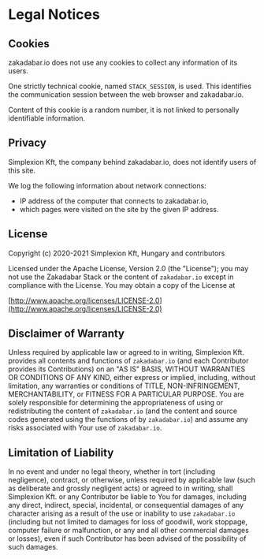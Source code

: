 # Legal Notices

## Cookies

zakadabar.io does not use any cookies to collect any information of its users.

One strictly technical cookie, named `STACK_SESSION`, is used. This identifies
the communication session between the web browser and zakadabar.io. 

Content of this cookie is a random number, it is not linked to personally
identifiable information.

## Privacy

Simplexion Kft, the company behind zakadabar.io, does not identify users of this site.

We log the following information about network connections:

* IP address of the computer that connects to zakadabar.io,
* which pages were visited on the site by the given IP address.

## License

Copyright (c) 2020-2021 Simplexion Kft, Hungary and contributors

Licensed under the Apache License, Version 2.0 (the "License");
you may not use the Zakadabar Stack or the content of `zakadabar.io`
except in compliance with the License. You may obtain a copy of the License at

[http://www.apache.org/licenses/LICENSE-2.0](http://www.apache.org/licenses/LICENSE-2.0)

## Disclaimer of Warranty

Unless required by applicable law or agreed to in writing, Simplexion Kft. provides
all contents and functions of `zakadabar.io` (and each Contributor provides its
Contributions) on an "AS IS" BASIS, WITHOUT WARRANTIES OR CONDITIONS OF ANY KIND, 
either express or implied, including, without limitation, any warranties or conditions 
of TITLE, NON-INFRINGEMENT, MERCHANTABILITY, or FITNESS FOR A PARTICULAR PURPOSE. 
You are solely responsible for determining the appropriateness of using or redistributing
the content of `zakadabar.io` (and the content and source codes generated using the 
functions of by `zakadabar.io`) and assume any risks associated with Your use
of `zakadabar.io`.

## Limitation of Liability

In no event and under no legal theory, whether in tort (including negligence), contract,
or otherwise, unless required by applicable law (such as deliberate and grossly
negligent acts) or agreed to in writing, shall Simplexion Kft. or any Contributor 
be liable to You for damages, including any direct, indirect, special, incidental,
or consequential damages of any character arising as a result of the use or inability
to use `zakadabar.io` (including but not limited to damages for loss of goodwill,
work stoppage, computer failure or malfunction, or any and all other commercial 
damages or losses), even if such Contributor has been advised of the possibility 
of such damages.